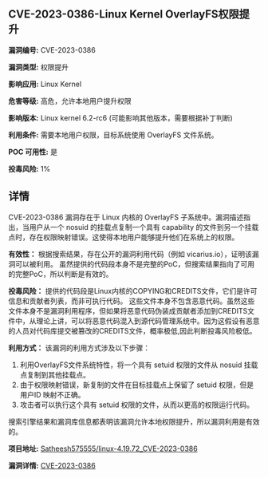 ## CVE-2023-0386-Linux Kernel OverlayFS权限提升

**漏洞编号:** CVE-2023-0386

**漏洞类型:** 权限提升

**影响应用:** Linux Kernel

**危害等级:** 高危，允许本地用户提升权限

**影响版本:** Linux kernel 6.2-rc6 (可能影响其他版本，需要根据补丁判断)

**利用条件:** 需要本地用户权限，目标系统使用 OverlayFS 文件系统。

**POC 可用性:** 是

**投毒风险:** 1%

## 详情

CVE-2023-0386 漏洞存在于 Linux 内核的 OverlayFS 子系统中。漏洞描述指出，当用户从一个 nosuid 的挂载点复制一个具有 capability 的文件到另一个挂载点时，存在权限映射错误。这使得本地用户能够提升他们在系统上的权限。

**有效性：** 根据搜索结果，存在公开的漏洞利用代码（例如 vicarius.io），证明该漏洞可以被利用。 虽然提供的代码段本身不是完整的PoC，但搜索结果指向了可用的完整PoC，所以判断是有效的。

**投毒风险：** 提供的代码段是Linux内核的COPYING和CREDITS文件，它们是许可信息和贡献者列表，而非可执行代码。 这些文件本身不包含恶意代码。虽然这些文件本身不是漏洞利用程序，但如果将恶意代码伪装成贡献者添加到CREDITS文件中，从理论上讲，可以将恶意代码混入到源代码管理系统中。因为这假设有恶意的人员对代码库提交被篡改的CREDITS文件，概率极低,因此判断投毒风险极低。

**利用方式：** 该漏洞的利用方式涉及以下步骤：
1.  利用OverlayFS文件系统特性，将一个具有 setuid 权限的文件从 nosuid 挂载点复制到其他挂载点。
2.  由于权限映射错误，新复制的文件在目标挂载点上保留了 setuid 权限，但是用户ID 映射不正确。
3.  攻击者可以执行这个具有 setuid 权限的文件，从而以更高的权限运行代码。

搜索引擎结果和漏洞库信息都表明该漏洞允许本地权限提升，所以漏洞利用是有效的。

**项目地址:** [Satheesh575555/linux-4.19.72_CVE-2023-0386](https://github.com/Satheesh575555/linux-4.19.72_CVE-2023-0386)

**漏洞详情:** [CVE-2023-0386](https://nvd.nist.gov/vuln/detail/CVE-2023-0386)